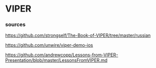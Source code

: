 # VIPER

### sources 
https://github.com/strongself/The-Book-of-VIPER/tree/master/russian

https://github.com/unwire/viper-demo-ios

https://github.com/andrewcopp/Lessons-from-VIPER-Presentation/blob/master/LessonsFromVIPER.md
